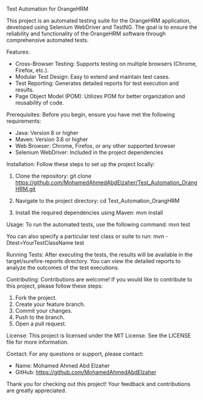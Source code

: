 Test Automation for OrangeHRM

This project is an automated testing suite for the OrangeHRM application, developed using Selenium WebDriver and TestNG. The goal is to ensure the reliability and functionality of the OrangeHRM software through comprehensive automated tests.

Features:
- Cross-Browser Testing: Supports testing on multiple browsers (Chrome, Firefox, etc.).
- Modular Test Design: Easy to extend and maintain test cases.
- Test Reporting: Generates detailed reports for test execution and results.
- Page Object Model (POM): Utilizes POM for better organization and reusability of code.

Prerequisites:
Before you begin, ensure you have met the following requirements:
- Java: Version 8 or higher
- Maven: Version 3.6 or higher
- Web Browser: Chrome, Firefox, or any other supported browser
- Selenium WebDriver: Included in the project dependencies

Installation:
Follow these steps to set up the project locally:
1. Clone the repository:
   git clone https://github.com/MohamedAhmedAbdElzaher/Test_Automation_OrangHRM.git

2. Navigate to the project directory:
   cd Test_Automation_OrangHRM

3. Install the required dependencies using Maven:
   mvn install

Usage:
To run the automated tests, use the following command:
mvn test

You can also specify a particular test class or suite to run:
mvn -Dtest=YourTestClassName test

Running Tests:
After executing the tests, the results will be available in the target/surefire-reports directory. You can view the detailed reports to analyze the outcomes of the test executions.

Contributing:
Contributions are welcome! If you would like to contribute to this project, please follow these steps:
1. Fork the project.
2. Create your feature branch.
3. Commit your changes.
4. Push to the branch.
5. Open a pull request.

License:
This project is licensed under the MIT License. See the LICENSE file for more information.

Contact:
For any questions or support, please contact:
- Name: Mohamed Ahmed Abd Elzaher
- GitHub: https://github.com/MohamedAhmedAbdElzaher

Thank you for checking out this project! Your feedback and contributions are greatly appreciated.
